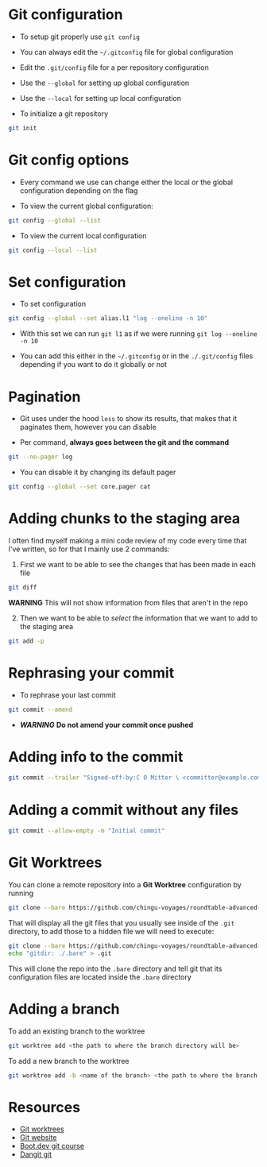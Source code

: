 # Git configuration

- To setup git properly use `git config`
- You can always edit the `~/.gitconfig` file for global configuration
- Edit the `.git/config` file for a per repository configuration
- Use the `--global` for setting up global configuration
- Use the `--local` for setting up local configuration

- To initialize a git repository

```bash
git init
```

# Git config options

- Every command we use can change either the local or the global configuration depending on the flag

- To view the current global configuration:

```bash
git config --global --list
```

- To view the current local configuration

```bash
git config --local --list
```

# Set configuration

- To set configuration

```bash
git config --global --set alias.l1 "log --oneline -n 10"
```

- With this set we can run `git l1` as if we were running `git log --oneline -n 10`

- You can add this either in the `~/.gitconfig` or in the `./.git/config` files depending if you want to do it globally or not

# Pagination

- Git uses under the hood `less` to show its results, that makes that it paginates them, however you can disable

- Per command, **always goes between the git and the command**

```bash
git --no-pager log
```

- You can disable it by changing its default pager

```bash
git config --global --set core.pager cat
```

# Adding chunks to the staging area

I often find myself making a mini code review of my code every time that I've written, so for that I mainly use 2 commands:

1. First we want to be able to see the changes that has been made in each file

```bash
git diff
```

**WARNING** This will not show information from files that aren't in the repo

2. Then we want to be able to _select_ the information that we want to add to the staging area

```bash
git add -p
```

# Rephrasing your commit

- To rephrase your last commit

```bash
git commit --amend
```

- **_WARNING_** **Do not amend your commit once pushed**

# Adding info to the commit

```bash
git commit --trailer "Signed-off-by:C O Mitter \ <committer@example.com>" --trailer "Helped-by:C O Mitter \ <committer@example.com>"
```

# Adding a commit without any files

```bash
git commit --allow-empty -m "Initial commit"
```

# Git Worktrees

You can clone a remote repository into a **Git Worktree** configuration by running

```bash
git clone --bare https://github.com/chingu-voyages/roundtable-advanced-git.git
```

That will display all the git files that you usually see inside of the `.git` directory, to add those to a hidden file we will need
to execute:

```bash
git clone --bare https://github.com/chingu-voyages/roundtable-advanced-git.git .bare
echo "gitdir: ./.bare" > .git
```

This will clone the repo into the `.bare` directory and tell git that its configuration files are located inside the `.bare`
directory

# Adding a branch

To add an existing branch to the worktree

```bash
git worktree add <the path to where the branch directory will be>
```

To add a new branch to the worktree

```bash
git worktree add -b <name of the branch> <the path to where the branch directory will be>
```

# Resources

- [Git worktrees](https://morgan.cugerone.com/blog/how-to-use-git-worktree-and-in-a-clean-way/)
- [Git website](https://git-scm.com/docs)
- [Boot.dev git course](https://www.boot.dev/lessons/65e6780d-fdde-447a-9898-b30b73793a3a)
- [Dangit git](https://dangitgit.com/)
